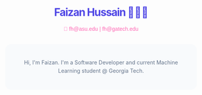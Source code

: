 <h1 align="center" style="color: #4F46E5; font-family: 'Inter', sans-serif; font-weight: 700; letter-spacing: -0.05em;">
  Faizan Hussain 👨🏽‍💻</h1>

<p align="center" style="color: #FF69B4; font-family: 'Arial', sans-serif;">
  📧 <a href="mailto:fh@asu.edu" style="color: #FF69B4; text-decoration: none;">fh@asu.edu</a> | 
  <a href="mailto:fh@gatech.edu" style="color: #FF69B4; text-decoration: none;">fh@gatech.edu</a>
</p>

<section align="center" style="max-width: 600px; margin: 32px auto; padding: 24px; border-radius: 16px; background: #F8FAFC;">
  <p style="color: #64748B; font-family: 'Inter', sans-serif; line-height: 1.6;">
     Hi, I'm Faizan. I'm a Software Developer and current Machine Learning student @ Georgia Tech.   </p>
</section>
